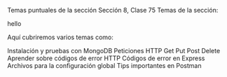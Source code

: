 Temas puntuales de la sección
Sección 8, Clase 75
Temas de la sección: 

hello

Aquí cubriremos varios temas como: 

Instalación y pruebas con MongoDB
Peticiones HTTP
Get
Put
Post
Delete
Aprender sobre códigos de error HTTP
Códigos de error en Express
Archivos para la configuración global
Tips importantes en Postman
